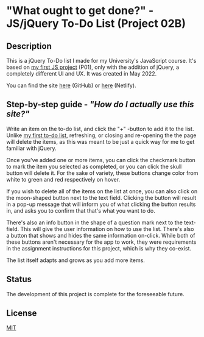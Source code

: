 # "What ought to get done?" - JS/jQuery To-Do List (Project 02B)

## Description
This is a jQuery To-Do list I made for my University's JavaScript course. It's based on [my first JS project](https://luminietos.github.io/P01/) (P01), only with the addition of jQuery, a completely different UI and UX. It was created in May 2022.

You can find the site [here](https://luminietos.github.io/P02b/) (GitHub) or [here](https://dynamic-croissant-ae2a30.netlify.app/) (Netlify).

## Step-by-step guide - *"How do I actually use this site?"*
Write an item on the to-do list, and click the "+" -button to add it to the list. Unlike [my first to-do list](https://luminietos.github.io/P01/), refreshing, or closing and re-opening the the page will delete the items, as this was meant to be just a quick way for me to get familiar with jQuery.

Once you've added one or more items, you can click the checkmark button to mark the item you selected as completed, or you can click the skull button will delete it. For the sake of variety, these buttons change color from white to green and red respectively on hover. 

If you wish to delete all of the items on the list at once, you can also click on the moon-shaped button next to the text field. Clicking the button will result in a pop-up message that will inform you of what clicking the button results in, and asks you to confirm that that's what you want to do. 

There's also an info button in the shape of a question mark next to the text-field. This will give the user information on how to use the list. There's also a button that shows and hides the same information on-click. While both of these buttons aren't necessary for the app to work, they were requirements in the assignment instructions for this project, which is why they co-exist.

The list itself adapts and grows as you add more items.

## Status
The development of this project is complete for the foreseeable future.

## License
[MIT](https://choosealicense.com/licenses/mit/)
